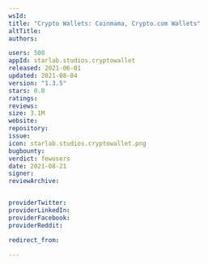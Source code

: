 ```yaml
---
wsId: 
title: "Crypto Wallets: Coinmama, Crypto.com Wallets"
altTitle: 
authors:

users: 500
appId: starlab.studios.cryptowallet
released: 2021-06-01
updated: 2021-08-04
version: "1.3.5"
stars: 0.0
ratings: 
reviews: 
size: 3.1M
website: 
repository: 
issue: 
icon: starlab.studios.cryptowallet.png
bugbounty: 
verdict: fewusers
date: 2021-08-21
signer: 
reviewArchive:


providerTwitter: 
providerLinkedIn: 
providerFacebook: 
providerReddit: 

redirect_from:

---
```



